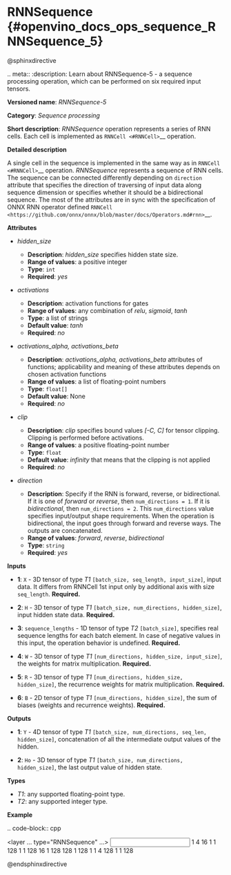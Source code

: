 # RNNSequence {#openvino_docs_ops_sequence_RNNSequence_5}

@sphinxdirective

.. meta::
  :description: Learn about RNNSequence-5 - a sequence processing operation, which 
                can be performed on six required input tensors.

**Versioned name**: *RNNSequence-5*

**Category**: *Sequence processing*

**Short description**: *RNNSequence* operation represents a series of RNN cells. Each cell is implemented as `RNNCell <#RNNCell>`__ operation.

**Detailed description**

A single cell in the sequence is implemented in the same way as in `RNNCell <#RNNCell>`__ operation. *RNNSequence* represents a sequence of RNN cells. The sequence can be connected differently depending on `direction` attribute that specifies the direction of traversing of input data along sequence dimension or specifies whether it should be a bidirectional sequence. The most of the attributes are in sync with the specification of ONNX RNN operator defined `RNNCell <https://github.com/onnx/onnx/blob/master/docs/Operators.md#rnn>`__.


**Attributes**

* *hidden_size*

  * **Description**: *hidden_size* specifies hidden state size.
  * **Range of values**: a positive integer
  * **Type**: ``int``
  * **Required**: *yes*

* *activations*

  * **Description**: activation functions for gates
  * **Range of values**: any combination of *relu*, *sigmoid*, *tanh*
  * **Type**: a list of strings
  * **Default value**: *tanh*
  * **Required**: *no*

* *activations_alpha, activations_beta*

  * **Description**: *activations_alpha, activations_beta* attributes of functions; applicability and meaning of these attributes depends on chosen activation functions
  * **Range of values**: a list of floating-point numbers
  * **Type**: ``float[]``
  * **Default value**: None
  * **Required**: *no*

* *clip*

  * **Description**: *clip* specifies bound values *[-C, C]* for tensor clipping. Clipping is performed before activations.
  * **Range of values**: a positive floating-point number
  * **Type**: ``float``
  * **Default value**: *infinity* that means that the clipping is not applied
  * **Required**: *no*

* *direction*

  * **Description**: Specify if the RNN is forward, reverse, or bidirectional. If it is one of *forward* or *reverse*, then ``num_directions = 1``. If it is *bidirectional*, then ``num_directions = 2``. This ``num_directions`` value specifies input/output shape requirements. When the operation is bidirectional, the input goes through forward and reverse ways. The outputs are concatenated.
  * **Range of values**: *forward*, *reverse*, *bidirectional*
  * **Type**: ``string``
  * **Required**: *yes*

**Inputs**

* **1**: ``X`` - 3D tensor of type *T1* ``[batch_size, seq_length, input_size]``, input data. It differs from RNNCell 1st input only by additional axis with size ``seq_length``. **Required.**

* **2**: ``H`` - 3D tensor of type *T1* ``[batch_size, num_directions, hidden_size]``, input hidden state data. **Required.**

* **3**: ``sequence_lengths`` - 1D tensor of type *T2* ``[batch_size]``, specifies real sequence lengths for each batch element. In case of negative values in this input, the operation behavior is undefined. **Required.**

* **4**: ``W`` - 3D tensor of type *T1* ``[num_directions, hidden_size, input_size]``, the weights for matrix multiplication. **Required.**

* **5**: ``R`` - 3D tensor of type *T1* ``[num_directions, hidden_size, hidden_size]``, the recurrence weights for matrix multiplication. **Required.**

* **6**: ``B`` - 2D tensor of type *T1* ``[num_directions, hidden_size]``, the sum of biases (weights and recurrence weights). **Required.**

**Outputs**

* **1**: ``Y`` - 4D tensor of type *T1* ``[batch_size, num_directions, seq_len, hidden_size]``, concatenation of all the intermediate output values of the hidden.

* **2**: ``Ho`` - 3D tensor of type *T1* ``[batch_size, num_directions, hidden_size]``, the last output value of hidden state.

**Types**

* *T1*: any supported floating-point type.
* *T2*: any supported integer type.

**Example**

.. code-block:: cpp

  <layer ... type="RNNSequence" ...>
      <data hidden_size="128"/>
      <input>
          <port id="0">
              <dim>1</dim>
              <dim>4</dim>
              <dim>16</dim>
          </port>
          <port id="1">
              <dim>1</dim>
              <dim>1</dim>
              <dim>128</dim>
          </port>
          <port id="2">
              <dim>1</dim>
          </port>
          <port id="3">
              <dim>1</dim>
              <dim>128</dim>
              <dim>16</dim>
          </port>
          <port id="4">
              <dim>1</dim>
              <dim>128</dim>
              <dim>128</dim>
          </port>
          <port id="5">
              <dim>1</dim>
              <dim>128</dim>
          </port>
      </input>
      <output>
          <port id="6">
              <dim>1</dim>
              <dim>1</dim>
              <dim>4</dim>
              <dim>128</dim>
          </port>
          <port id="7">
              <dim>1</dim>
              <dim>1</dim>
              <dim>128</dim>
          </port>
      </output>
  </layer>

@endsphinxdirective

